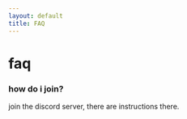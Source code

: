 ```yaml
---
layout: default
title: FAQ
---
```


# faq

### how do i join?
join the discord server, there are instructions there.
